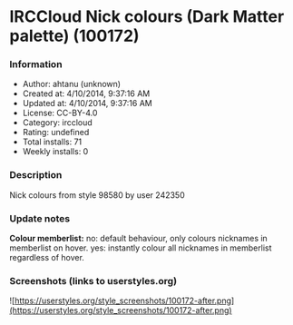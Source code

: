 # IRCCloud Nick colours (Dark Matter palette) (100172)

### Information
- Author: ahtanu (unknown)
- Created at: 4/10/2014, 9:37:16 AM
- Updated at: 4/10/2014, 9:37:16 AM
- License: CC-BY-4.0
- Category: irccloud
- Rating: undefined
- Total installs: 71
- Weekly installs: 0


### Description
Nick colours from style 98580 by user 242350

### Update notes
<strong>Colour memberlist:</strong>
no: default behaviour, only colours nicknames in memberlist on hover.
yes: instantly colour all nicknames in memberlist regardless of hover.

### Screenshots (links to userstyles.org)
![https://userstyles.org/style_screenshots/100172-after.png](https://userstyles.org/style_screenshots/100172-after.png)


